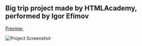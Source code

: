 ## Big trip project made by HTMLAcademy, performed by Igor Efimov  
[Preview:](https://delet-dis.github.io/big-trip/docs/index.html)

![Project Screenshot](https://user-images.githubusercontent.com/47276603/91578289-24bbff80-e974-11ea-948b-c11c6f2140c1.png)
